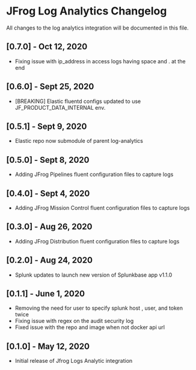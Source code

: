 # JFrog Log Analytics Changelog
All changes to the log analytics integration will be documented in this file.

## [0.7.0] - Oct 12, 2020
* Fixing issue with ip_address in access logs having space and . at the end

## [0.6.0] - Sept 25, 2020
* [BREAKING] Elastic fluentd configs updated to use JF_PRODUCT_DATA_INTERNAL env.

## [0.5.1] - Sept 9, 2020
* Elastic repo now submodule of parent log-analytics

## [0.5.0] - Sept 8, 2020
* Adding JFrog Pipelines fluent configuration files to capture logs

## [0.4.0] - Sept 4, 2020
* Adding JFrog Mission Control fluent configuration files to capture logs

## [0.3.0] - Aug 26, 2020
* Adding JFrog Distribution fluent configuration files to capture logs

## [0.2.0] - Aug 24, 2020
* Splunk updates to launch new version of Splunkbase app v1.1.0

## [0.1.1] - June 1, 2020
* Removing the need for user to specify splunk host , user, and token twice
* Fixing issue with regex on the audit security log
* Fixed issue with the repo and image when not docker api url

## [0.1.0] - May 12, 2020
* Initial release of Jfrog Logs Analytic integration

